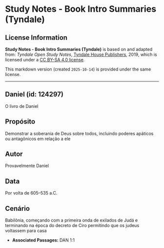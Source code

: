 # Study Notes - Book Intro Summaries (Tyndale)

## License Information

**Study Notes - Book Intro Summaries (Tyndale)** is based on and adapted from: _Tyndale Open Study Notes_, [Tyndale House Publishers](https://tyndaleopenresources.com/), 2019, which is licensed under a [CC BY-SA 4.0 license](https://creativecommons.org/licenses/by-sa/4.0/legalcode.en).

This markdown version (created `2025-10-14`) is provided under the same license.



--------------------------------

## Daniel (id: 124297)

O livro de Daniel

Propósito
---------

Demonstrar a soberania de Deus sobre todos, incluindo poderes apáticos ou antagônicos em relação a ele

Autor
-----

Provavelmente Daniel

Data
----

Por volta de 605–535 a.C.

Cenário
-------

Babilônia, começando com a primeira onda de exilados de Judá e terminando na época do decreto de Ciro permitindo que os judeus voltassem para casa

* **Associated Passages:** DAN 1:1

